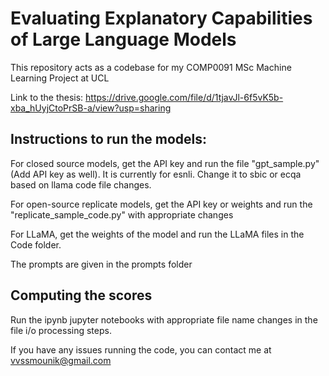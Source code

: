 # Evaluating Explanatory Capabilities of Large Language Models
This repository acts as a codebase for my COMP0091 MSc Machine Learning Project at UCL

Link to the thesis: https://drive.google.com/file/d/1tjavJl-6f5vK5b-xba_hUyjCtoPrSB-a/view?usp=sharing

## Instructions to run the models:
For closed source models, get the API key and run the file "gpt_sample.py" (Add API key as well). 
It is currently for esnli. Change it to sbic or ecqa based on llama code file changes.

For open-source replicate models, get the API key or weights and run the "replicate_sample_code.py" with appropriate changes

For LLaMA, get the weights of the model and run the LLaMA files in the Code folder.

The prompts are given in the prompts folder

## Computing the scores

Run the ipynb jupyter notebooks with appropriate file name changes in the file i/o processing steps. 

If you have any issues running the code, you can contact me at vvssmounik@gmail.com


